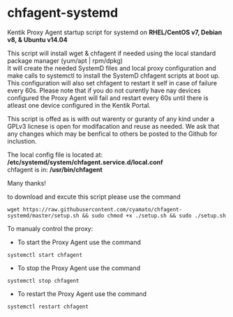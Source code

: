 # chfagent-systemd
Kentik Proxy Agent startup script for systemd on **RHEL/CentOS v7, Debian v8, & Ubuntu v14.04**

This script will install wget & chfagent if needed using the local standard package manager (yum/apt | rpm/dpkg)  
It will create the needed SystemD files and local proxy configuration and make calls to systemctl to install the SystemD chfagent scripts at boot up.  This configuration will also set chfagent to restart it self in case of failure every 60s.  Please note that if you do not curently have nay devices configured the Proxy Agent will fail and restart every 60s until there is atleast one device configured in the Kentik Portal.  

This script is offed as is with out warenty or guranty of any kind under a GPLv3 licnese is open for modifacation and reuse as needed.  We ask that any changes which may be benfical to others be posted to the Github for inclustion.  

The local config file is located at: **/etc/systemd/system/chfagent.service.d/local.conf**  
chfagent is in: **/usr/bin/chfagent**  

Many thanks!

to download and excute this script please use the command 
~~~~
wget https://raw.githubusercontent.com/cyamato/chfagent-systemd/master/setup.sh && sudo chmod +x ./setup.sh && sudo ./setup.sh
~~~~

To manualy control the proxy:  
* To start the Proxy Agent use the command 
~~~~
systemctl start chfagent
~~~~  
* To stop the Proxy Agent use the command 
~~~~
systemctl stop chfagent
~~~~  
* To restart the Proxy Agent use the command 
~~~~
systemctl restart chfagent
~~~~
